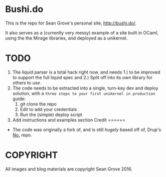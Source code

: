 Bushi.do
===

This is the repo for Sean Grove's personal site, http://bushi.do/.

It also serves as a (currently very messy) example of a site built in OCaml, using the the Mirage libraries, and deployed as a unikernel.

TODO
====

 1. The liquid parser is a total hack right now, and needs 1.) to be improved to support the full liquid spec and 2.) Split off into its own library for others to use.
 1. The code needs to be extracted into a single, turn-key dev and deploy solution, with a `three steps to your first unikernel in production` guide:
    1. git clone the repo
    1. Edit to add your credentials
    1. Run the (simple) deploy script
 1. Add instructions and examples section
Credit
======

* The code was originally a fork of, and is still *hugely* based off of, Drup's [No.](https://github.com/Drup/No.) repo.

COPYRIGHT
=========

All images and blog materials are copyright Sean Grove 2016. 
